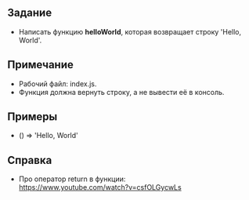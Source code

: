 ## Задание
- Написать функцию <b>helloWorld</b>, которая возвращает строку 'Hello, World'.

## Примечание
- Рабочий файл: index.js.
- Функция должна вернуть строку, а не вывести её в консоль.

## Примеры
- () => 'Hello, World'

## Справка
- Про оператор return в функции:<br>https://www.youtube.com/watch?v=csfOLGycwLs